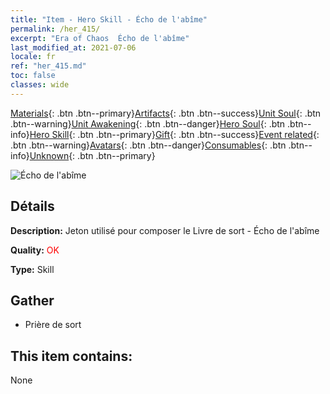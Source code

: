 ```yaml
---
title: "Item - Hero Skill - Écho de l'abîme"
permalink: /her_415/
excerpt: "Era of Chaos  Écho de l'abîme"
last_modified_at: 2021-07-06
locale: fr
ref: "her_415.md"
toc: false
classes: wide
---
```

 [Materials](/ItemsFR/){: .btn .btn--primary}[Artifacts](/ItemsFR/Artifacts/){: .btn .btn--success}[Unit Soul](/ItemsFR/UnitSoul/){: .btn .btn--warning}[Unit Awakening](/ItemsFR/UnitAwakening/){: .btn .btn--danger}[Hero Soul](/ItemsFR/HeroSoul/){: .btn .btn--info}[Hero Skill](/ItemsFR/HeroSkill/){: .btn .btn--primary}[Gift](/ItemsFR/Gift/){: .btn .btn--success}[Event related](/ItemsFR/Events/){: .btn .btn--warning}[Avatars](/ItemsFR/Avatars/){: .btn .btn--danger}[Consumables](/ItemsFR/Consumables/){: .btn .btn--info}[Unknown](/ItemsFR/Unknown/){: .btn .btn--primary}

 ![Écho de l'abîme](/images/t/ps_shenyuanhuixiang.png)

## Détails
 **Description:** Jeton utilisé pour composer le Livre de sort - Écho de l'abîme

 **Quality:** <span style="color: #FF0000">OK</span>

 **Type:** Skill

## Gather

*    Prière de sort 

## This item contains:

  None

